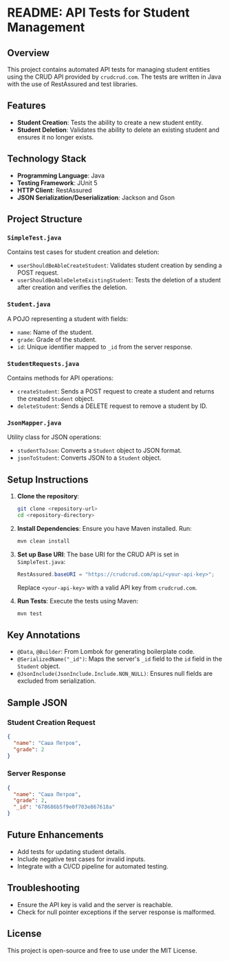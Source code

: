 # README: API Tests for Student Management

## Overview
This project contains automated API tests for managing student entities using the CRUD API provided by `crudcrud.com`. The tests are written in Java with the use of RestAssured and test libraries.

## Features
- **Student Creation**: Tests the ability to create a new student entity.
- **Student Deletion**: Validates the ability to delete an existing student and ensures it no longer exists.

## Technology Stack
- **Programming Language**: Java
- **Testing Framework**: JUnit 5
- **HTTP Client**: RestAssured
- **JSON Serialization/Deserialization**: Jackson and Gson

## Project Structure

### `SimpleTest.java`
Contains test cases for student creation and deletion:
- `userShouldBeAbleCreateStudent`: Validates student creation by sending a POST request.
- `userShouldBeAbleDeleteExistingStudent`: Tests the deletion of a student after creation and verifies the deletion.

### `Student.java`
A POJO representing a student with fields:
- `name`: Name of the student.
- `grade`: Grade of the student.
- `id`: Unique identifier mapped to `_id` from the server response.

### `StudentRequests.java`
Contains methods for API operations:
- `createStudent`: Sends a POST request to create a student and returns the created `Student` object.
- `deleteStudent`: Sends a DELETE request to remove a student by ID.

### `JsonMapper.java`
Utility class for JSON operations:
- `studentToJson`: Converts a `Student` object to JSON format.
- `jsonToStudent`: Converts JSON to a `Student` object.

## Setup Instructions

1. **Clone the repository**:
   ```bash
   git clone <repository-url>
   cd <repository-directory>
   ```

2. **Install Dependencies**:
   Ensure you have Maven installed. Run:
   ```bash
   mvn clean install
   ```

3. **Set up Base URI**:
   The base URI for the CRUD API is set in `SimpleTest.java`:
   ```java
   RestAssured.baseURI = "https://crudcrud.com/api/<your-api-key>";
   ```
   Replace `<your-api-key>` with a valid API key from `crudcrud.com`.

4. **Run Tests**:
   Execute the tests using Maven:
   ```bash
   mvn test
   ```

## Key Annotations
- `@Data`, `@Builder`: From Lombok for generating boilerplate code.
- `@SerializedName("_id")`: Maps the server's `_id` field to the `id` field in the `Student` object.
- `@JsonInclude(JsonInclude.Include.NON_NULL)`: Ensures null fields are excluded from serialization.

## Sample JSON
### Student Creation Request
```json
{
  "name": "Саша Петров",
  "grade": 2
}
```

### Server Response
```json
{
  "name": "Саша Петров",
  "grade": 2,
  "_id": "678686b5f9e0f703e867618a"
}
```

## Future Enhancements
- Add tests for updating student details.
- Include negative test cases for invalid inputs.
- Integrate with a CI/CD pipeline for automated testing.

## Troubleshooting
- Ensure the API key is valid and the server is reachable.
- Check for null pointer exceptions if the server response is malformed.

## License
This project is open-source and free to use under the MIT License.

